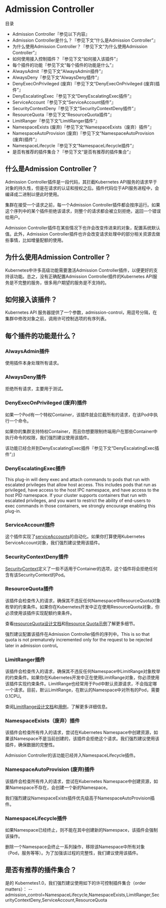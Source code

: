 # **Admission Controller**
目录
- Admission Controller『参见以下内容』
 - Admission Controller是什么？『参见下文“什么是Admission Controller”』
 - 为什么使用Admission Controller？『参见下文“为什么使用Admission Controller”』
 - 如何使用接入控制插件？『参见下文“如何接入该插件”』
 - 每个插件的功能『参见下文“每个插件的功能是什么”』
 - AlwaysAdmit『参见下文“AlwaysAdmin插件”』
 - AlwaysDeny『参见下文“AlwaysDeny插件”』
 - DenyExecOnPrivileged (废弃)『参见下文“DenyExecOnPrivileged (废弃)插件”』
 - DenyEscalatingExec『参见下文“DenyEscalatingExec插件”』
 - ServiceAccount『参见下文“ServiceAccount插件”』
 - SecurityContextDeny『参见下文“SecurityContextDeny插件”』
 - ResourceQuota『参见下文“ResourceQuota插件”』
 - LimitRanger『参见下文“LimitRanger插件”』
 - NamespaceExists (废弃)『参见下文“NamespaceExists（废弃）插件”』
 - NamespaceAutoProvision (废弃)『参见下文“NamespaceAutoProvision (废弃)插件”』
 - NamespaceLifecycle『参见下文“NamespaceLifecycle插件”』
 - 是否有推荐的插件集合？『参见下文“是否有推荐的插件集合”』

## **什么是Admission Controller？**
Admission Controller插件是一段代码，其拦截Kubernetes API服务的请求早于对象的持久性，但是在请求的认证和授权之后。插件代码位于API服务进程中，会编译成二进制以便此时使用。

集群在接受一个请求之前，每一个Admission Controller插件都会按序运行。如果这个序列中的某个插件拒绝该请求，则整个的请求都会被立刻拒绝，返回一个错误给用户。

Admission Controller插件在某些情况下也许会改变传进来的对象，配置系统默认值。此外，Admission Controller插件也许会改变请求处理中的部分相关资源去做些事情，比如增量配额的使用。

## **为什么使用Admission Controller？**
Kubernetes中许多高级功能需要激活Admission Controller插件，以便更好的支持该功能。总之，没有正确配置Admission Controller插件的Kubernetes API服务是不完整的服务，很多用户期望的服务是不支持的。

## **如何接入该插件？**
Kubernetes API 服务器提供了一个参数，admission-control，用逗号分隔，在集群中修改对象之前，调用许可控制选项的有序列表。

## **每个插件的功能是什么？**
### ****AlwaysAdmin插件****
使用插件本身处理所有请求。

### ****AlwaysDeny插件****
拒绝所有请求，主要用于测试。

### ****DenyExecOnPrivileged (废弃)插件****
如果一个Pod有一个特权Container，该插件就会拦截所有的请求，在该Pod中执行一个命令。

如果你的集群支持特权Container，而且你想要限制终端用户在那些Container中执行命令的权限，我们强烈建议使用该插件。

该功能已经合并到DenyEscalatingExec插件『参见下文“DenyEscalatingExec插件”』)

### ****DenyEscalatingExec插件****
This plug-in will deny exec and attach commands to pods that run with escalated privileges that allow host access. This includes pods that run as privileged, have access to the host IPC namespace, and have access to the host PID namespace.
If your cluster supports containers that run with escalated privileges, and you want to restrict the ability of end-users to exec commands in those containers, we strongly encourage enabling this plug-in.

### ****ServiceAccount插件****
这个插件实现了[serviceAccounts](http://kubernetes.io/v1.1/docs/user-guide/service-accounts.html)的自动化。如果你打算使用Kubernetes ServiceAccount对象，我们强烈建议使用该插件。

### ****SecurityContextDeny插件****

[SecurityContext](http://kubernetes.io/v1.1/docs/user-guide/security-context.html)定义了一些不适用于Container的选项，这个插件将会拒绝任何含有该SecurityContext的Pod。

### ****ResourceQuota插件****

该插件会检查传入的请求，确保其不违反任何Namespace中ResourceQuota对象枚举的约束条件。如果你在Kubernetes开发中正在使用ResourceQuota对象，你必须使用该插件实现配额约束条件。

查看[resourceQuota设计文档](http://kubernetes.io/v1.1/docs/design/admission_control_resource_quota.html)和[Resource Quota示例](http://kubernetes.io/v1.1/docs/admin/resourcequota/README.html)了解更多细节。

强烈建议配置该插件在Admission Controller插件的序列中。This is so that quota is not prematurely incremented only for the request to be rejected later in admission control。

### ****LimitRanger插件****

该插件会检查传入的请求，确保其不违反任何Namespace中LimitRange对象枚举的约束条件。如果你在Kubernetes开发中正在使用LimitRange对象，你必须使用该插件实现约束条件。LimitRange也经常用于Pod中默认资源请求，不会指定哪一个请求。目前，默认LimitRange，在默认的Namespace中对所有的Pod，需要0.1CPU。

查阅[LimitRange设计文档](http://kubernetes.io/v1.1/docs/design/admission_control_limit_range.html)和[用例](http://kubernetes.io/v1.1/docs/admin/limitrange/)，了解更多详细信息。

### ****NamespaceExists（废弃）插件****
该插件会检查所有传入的请求，尝试在Kubernetes Namespace中创建资源，如果该Namespace不是当前创建的，该插件会拒绝这个请求。我们强烈建议使用该插件，确保数据的完整性。

Admission Controller的该功能已经并入NamespaceLifecycle插件。

### ****NamespaceAutoProvision (废弃)插件****

该插件会检查所有传入的请求，尝试在Kubernetes Namespace中创建资源，如果Namespace不存在，会创建一个新的Namespace。

我们强烈建议NamespaceExists插件优先级高于NamespaceAutoProvision插件。

### ****NamespaceLifecycle插件****
如果Namespace已经终止，则不能在其中创建新的Namespace，该插件会强制该操作。

删除一个Namespace会终止一系列操作，移除该Namespace中所有对象（Pod，服务等等）。为了加强该过程的完整性，我们建议使用该插件。

## **是否有推荐的插件集合？**

是的
Kubernetes1.0，我们强烈建议使用如下的许可控制插件集合（order matters）：
--admission_control=NamespaceLifecycle,NamespaceExists,LimitRanger,SecurityContextDeny,ServiceAccount,ResourceQuota
